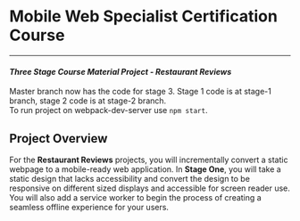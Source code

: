 # Mobile Web Specialist Certification Course
---
#### _Three Stage Course Material Project - Restaurant Reviews_

Master branch now has the code for stage 3. Stage 1 code is at stage-1 branch, stage 2 code is at stage-2 branch.  
To run project on webpack-dev-server use `npm start`.  

## Project Overview

For the **Restaurant Reviews** projects, you will incrementally convert a static webpage to a mobile-ready web application. In **Stage One**, you will take a static design that lacks accessibility and convert the design to be responsive on different sized displays and accessible for screen reader use. You will also add a service worker to begin the process of creating a seamless offline experience for your users.
